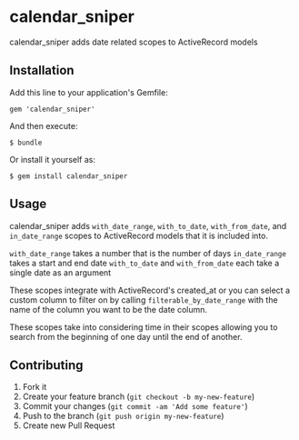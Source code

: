 # calendar_sniper

calendar_sniper adds date related scopes to ActiveRecord models

## Installation

Add this line to your application's Gemfile:

    gem 'calendar_sniper'

And then execute:

    $ bundle

Or install it yourself as:

    $ gem install calendar_sniper

## Usage

calendar_sniper adds ```with_date_range```, ```with_to_date```, ```with_from_date```, and ```in_date_range``` scopes to ActiveRecord models that it is included into.

```with_date_range``` takes a number that is the number of days
```in_date_range``` takes a start and end date
```with_to_date``` and ```with_from_date``` each take a single date as an argument

These scopes integrate with ActiveRecord's created_at or you can select a custom column to filter on by calling ```filterable_by_date_range``` with the name of the column you want to be the date column.

These scopes take into considering time in their scopes allowing you to search from the beginning of one day until the end of another.

## Contributing

1. Fork it
2. Create your feature branch (`git checkout -b my-new-feature`)
3. Commit your changes (`git commit -am 'Add some feature'`)
4. Push to the branch (`git push origin my-new-feature`)
5. Create new Pull Request
